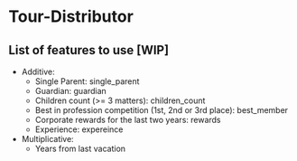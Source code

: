 # Tour-Distributor

## List of features to use [WIP]
 * Additive:
   * Single Parent: single_parent
   * Guardian: guardian
   * Children count (>= 3 matters): children_count
   * Best in profession competition (1st, 2nd or 3rd place): best_member
   * Corporate rewards for the last two years: rewards
   * Experience: expereince
 * Multiplicative:
   * Years from last vacation
